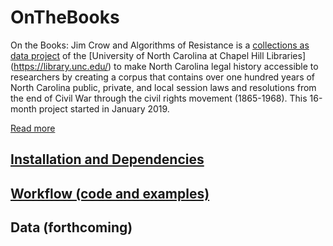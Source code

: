 # OnTheBooks

On the Books: Jim Crow and Algorithms of Resistance is a [collections as data project](https://collectionsasdata.github.io/part2whole/) of the [University of North Carolina at Chapel Hill Libraries] (https://library.unc.edu/) to make North Carolina legal history accessible to researchers by creating a corpus that contains over one hundred years of North Carolina public, private, and local session laws and resolutions from the end of Civil War through the civil rights movement (1865-1968). This 16-month project started in January 2019.

[Read more](https://unc-libraries-data.github.io/OnTheBooks/)

## [Installation and Dependencies](installation.md)

## [Workflow (code and examples)](workflow.md)

## Data (forthcoming)
